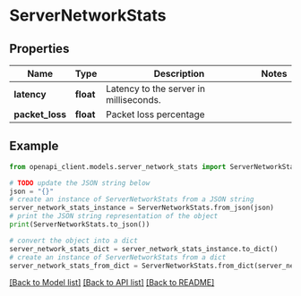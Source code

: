 # ServerNetworkStats


## Properties

Name | Type | Description | Notes
------------ | ------------- | ------------- | -------------
**latency** | **float** | Latency to the server in milliseconds. | 
**packet_loss** | **float** | Packet loss percentage | 

## Example

```python
from openapi_client.models.server_network_stats import ServerNetworkStats

# TODO update the JSON string below
json = "{}"
# create an instance of ServerNetworkStats from a JSON string
server_network_stats_instance = ServerNetworkStats.from_json(json)
# print the JSON string representation of the object
print(ServerNetworkStats.to_json())

# convert the object into a dict
server_network_stats_dict = server_network_stats_instance.to_dict()
# create an instance of ServerNetworkStats from a dict
server_network_stats_from_dict = ServerNetworkStats.from_dict(server_network_stats_dict)
```
[[Back to Model list]](../README.md#documentation-for-models) [[Back to API list]](../README.md#documentation-for-api-endpoints) [[Back to README]](../README.md)



